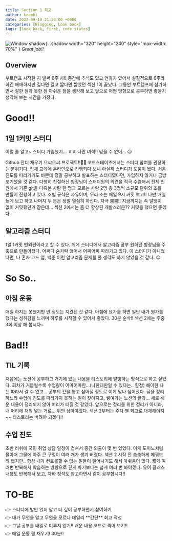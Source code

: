 ```yaml
---
title: Section 1 회고
author: keumbi
date: 2022-09-19 21:20:00 +0900
categories: [Blogging, Look back]
tags: [look back, first, code states]
---
```


![Window shadow](https://i.giphy.com/media/eoxomXXVL2S0E/giphy.webp){: .shadow width="320" height="240" style="max-width: 70%" }
_Great job!!_


## Overview
부트캠프 시작한 지 벌써 6주 차!! 중간에 추석도 있고 연휴가 있어서 실질적으로 6주라 하긴 애매하지만 길다면 길고 짧다면 짧았던 섹션 1이 끝났다. 그동안 부트캠프에 참가하면서 잘한 점과 못한 점 아쉬운 점을 생각해 보고 앞으로 어떤 방향으로 공부하면 좋을지 생각해 보는 시간을 가졌다.

# Good!!

## 1일 1커밋 스터디

이럴 줄 알고~ 스터디 가입했지… ㅎㅎ 나란 녀석!! 믿을 수 없어… 😑

Github 잔디 채우기 으쌰으쌰 프로젝트!!💪💪 코드스테이츠에서는 스터디 참여를 권장하는 분위기다. 집체 교육에 온라인으로 진행되다 보니 확실히 스터디가 도움이 됐다. 처음 진도를 따라가기도 바쁜데 정말 공부하고 발표하는 스터디였다면, 가입하지 않거나 금방 포기했을 것 같다. 다행히 친절하신 방장님이 스터디원의 의견을 적극 수렴해서 전체 인원에서 기존 git을 다뤄본 사람 한 명과 모르는 사람 2명 총 3명씩 소규모 단위의 조를 만들어 진행하고 있다. 조별 규칙은 자유이며, 우리 조는 매일 9시 커밋 보고!! 나만 매일 늦게 보고 하고 나머지 두 분은 정말 열심히 하신다. 자극 뿜뿜!! 지금까지는 속 알맹이 없이 커밋했던거 같은데… 섹션 2에서는 좀 더 향상된 개발스러운?? 커밋을 했으면 좋겠다.

## 알고리즘 스터디

1일 1커밋 번외편이라고 할 수 있다. 위에 스터디에서 알고리즘 공부 원하던 방장님을 주축으로 만들어졌다. 어쩌다 숟가락 얹어서 어찌어찌 따라가고 있다. 이 스터디가 아니었다면, 나 혼자 코드 업, 백준 이런 알고리즘 문제를 풀 생각도 하지 않았을 것 같다. 😉

# So So..

## 아침 운동

매일 하지는 못했지만 반 정도는 지켰던 것 같다. 아침에 요가를 하면 일단 내가 뭔가를 했다는 성취감을 느끼며 하루를 시작할 수 있어서 좋았다. 30분 순삭!! 섹션 2에는 주중 3회 이상 해 봅시다~

# Bad!!

## TIL 기록

처음에는 노션에 공부하고 거기에 있는 내용을 티스토리에 발행하는 방식으로 하고 싶었다. 회차가 거듭될수록 수업량이 어마어마한…(나한테만일 수 있다는.. 함정) 해이한 나는 따라서 갈 수 없고… 공부의 끈을 놓고 싶어질 정도로 이게 맞나 싶어졌다. 글을 정리하느라 수업에 진도를 따라가지 못하는 일이 잦아지고, 쌓여가는 노션의 글과… 새로 배운 내용이 정리되지 않아 머리가 터질 것 같았다. 앞으로는 정리를 위한 정리가 아니라, 내 머리에 채워 넣는 거로… 위안 삼아야겠다. 섹션 2부터는 주차 별 회고로 대체해야지~~ 티스토리는 버려야 되겠다!!

## 수업 진도

초반 러쉬에 국민 취업 상담 일정이 겹쳐서 중간 외출이 몇 번 있었다. 이게 도미노처럼 몰아쳐 그물에 아주 큰 구멍이 여러 개가 생겨 버렸다. 섹션 2 시작 전 촘촘하게 메꿔보려 했지만.. 항상 내가 컨트롤할 수 없는 일들이 일어나기도 해서 아쉬움이 많다. 짧게 여러번 반복해서 학습하는 방향으로 깊게 파기보다는 넓게 여러 번 봐야겠다. 유어 클래스 내용도 반복해서 보고, 자바 정석도 참고하면서 같이 공부합시다!!

# TO-BE

<aside>
👉 스터디에 발만 얹지 말고 더 깊이 공부하면서 참여하기

</aside>

<aside>
👉 내가 무엇을 알고 무엇을 모르나 데일리 **간단** 회고 작성

</aside>

<aside>
👉 그날 공부를 내일로 미루지 않기!! 배운 내용 코드로 찍어 보기!!

</aside>

<aside>
👉 매일 운동 링 채우기! 30분!!

</aside>

<!--
블로그 마음 가짐
글 쓰기 전

글 쓸 시간을 따로 마련하기
쓸만한 글감은 미리 메모해두기
글의 장르 별 템플릿을 떠올리기
글의 초안을 작성하기
글 쓰는 중

제목으로 독자의 호기심을 끌기
서론으로 독자를 공감시키기
글 초반부에 요약 써두기
문단 수준에서 글 다듬기
문장 수준에서 글 다듬기
단어 수준에서 글 다듬기
미디어를 적절히 활용하기
글 쓴 후

글을 소리내어 읽기
주의를 환기시킨 후에 퇴고하기
글 발행 후

글을 공유하고 나의 구독자를 만들기
일관성을 유지하여 개인 브랜딩 구축하기
마무리-->


